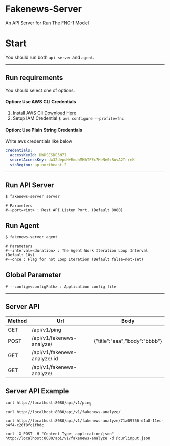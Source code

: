 # Fakenews-Server

An API Server for Run The FNC-1 Model

# Start

You should run both `api server` and `agent`.

---------------------------

## Run requirements

You should select one of options.

#### Option: Use AWS CLI Credentials

1. Install AWS Cli [Download Here](https://docs.aws.amazon.com/ko_kr/cli/latest/userguide/getting-started-install.html)
2. Setup IAM Credential `$ aws configure --profile=fnc`

#### Option: Use Plain String Credentials

Write aws credentials like below

```yaml
credentials:
  accessKeyId: DWDSESDE5N7I
  secretAccessKey: dw32depoH+RmohMHhTPEc7HeNe0zRuvA2TrreK
  stsRegion: ap-northeast-2
```

---------------------------

## Run API Server

```shell
$ fakenews-server server

# Parameters
#--port=<int> : Rest API Listen Port, (Default 8080)
```

## Run Agent

```shell
$ fakenews-server agent

# Parameters
#--interval=<duration> : The Agent Work Iteration Loop Interval (Default 10s)
#--once : Flag for not Loop Iteration (Default false=not-set)
```

## Global Parameter

```shell
# --config=<configPath> : Application config file
```

---------------------------

## Server API

| Method | Url                          | Body                          |
|--------|------------------------------|-------------------------------|
| GET    | /api/v1/ping                 |                               |
| POST   | /api/v1/fakenews-analyze/    | {"title":"aaa","body":"bbbb"} |
| GET    | /api/v1/fakenews-analyze/:id |                               |
| GET    | /api/v1/fakenews-analyze/    |                               |

## Server API Example
```shell
curl http://localhost:8080/api/v1/ping

curl http://localhost:8080/api/v1/fakenews-analyze/

curl http://localhost:8080/api/v1/fakenews-analyze/71a09766-d1a8-11ec-b4f4-c26f8fc1fbdc

curl -X POST -H "Content-Type: application/json" http://localhost:8080/api/v1/fakenews-analyze -d @curlinput.json
```
